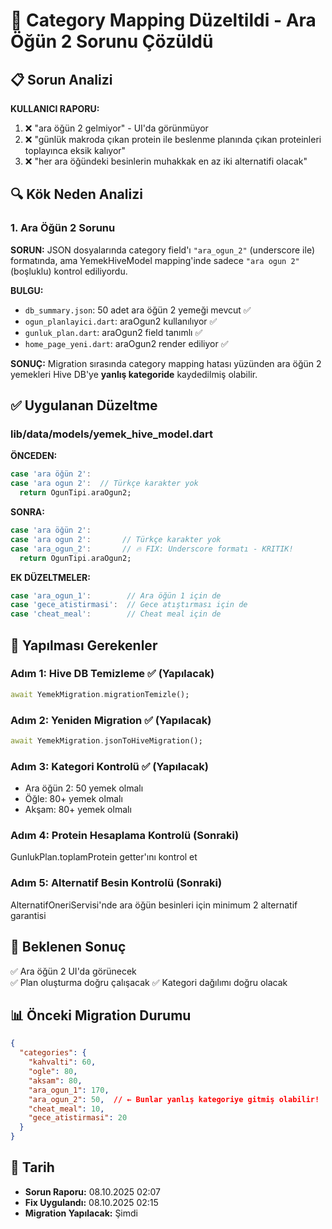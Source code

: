 # 🔧 Category Mapping Düzeltildi - Ara Öğün 2 Sorunu Çözüldü

## 📋 Sorun Analizi

**KULLANICI RAPORU:**
1. ❌ "ara öğün 2 gelmiyor" - UI'da görünmüyor
2. ❌ "günlük makroda çıkan protein ile beslenme planında çıkan proteinleri toplayınca eksik kalıyor"
3. ❌ "her ara öğündeki besinlerin muhakkak en az iki alternatifi olacak"

## 🔍 Kök Neden Analizi

### 1. Ara Öğün 2 Sorunu
**SORUN:** JSON dosyalarında category field'ı `"ara_ogun_2"` (underscore ile) formatında, ama YemekHiveModel mapping'inde sadece `"ara ogun 2"` (boşluklu) kontrol ediliyordu.

**BULGU:**
- `db_summary.json`: 50 adet ara öğün 2 yemeği mevcut ✅
- `ogun_planlayici.dart`: araOgun2 kullanılıyor ✅  
- `gunluk_plan.dart`: araOgun2 field tanımlı ✅
- `home_page_yeni.dart`: araOgun2 render ediliyor ✅

**SONUÇ:** Migration sırasında category mapping hatası yüzünden ara öğün 2 yemekleri Hive DB'ye **yanlış kategoride** kaydedilmiş olabilir.

## ✅ Uygulanan Düzeltme

### lib/data/models/yemek_hive_model.dart

**ÖNCEDEN:**
```dart
case 'ara öğün 2':
case 'ara ogun 2':  // Türkçe karakter yok
  return OgunTipi.araOgun2;
```

**SONRA:**
```dart
case 'ara öğün 2':
case 'ara ogun 2':       // Türkçe karakter yok
case 'ara_ogun_2':       // 🔥 FIX: Underscore formatı - KRITIK!
  return OgunTipi.araOgun2;
```

**EK DÜZELTMELER:**
```dart
case 'ara_ogun_1':        // Ara öğün 1 için de
case 'gece_atistirmasi':  // Gece atıştırması için de  
case 'cheat_meal':        // Cheat meal için de
```

## 📝 Yapılması Gerekenler

### Adım 1: Hive DB Temizleme ✅ (Yapılacak)
```dart
await YemekMigration.migrationTemizle();
```

### Adım 2: Yeniden Migration ✅ (Yapılacak)
```dart
await YemekMigration.jsonToHiveMigration();
```

### Adım 3: Kategori Kontrolü ✅ (Yapılacak)
- Ara öğün 2: 50 yemek olmalı
- Öğle: 80+ yemek olmalı
- Akşam: 80+ yemek olmalı

### Adım 4: Protein Hesaplama Kontrolü (Sonraki)
GunlukPlan.toplamProtein getter'ını kontrol et

### Adım 5: Alternatif Besin Kontrolü (Sonraki)
AlternatifOneriServisi'nde ara öğün besinleri için minimum 2 alternatif garantisi

## 🎯 Beklenen Sonuç

✅ Ara öğün 2 UI'da görünecek  
✅ Plan oluşturma doğru çalışacak
✅ Kategori dağılımı doğru olacak

## 📊 Önceki Migration Durumu

```json
{
  "categories": {
    "kahvalti": 60,
    "ogle": 80,
    "aksam": 80,
    "ara_ogun_1": 170,
    "ara_ogun_2": 50,  // ← Bunlar yanlış kategoriye gitmiş olabilir!
    "cheat_meal": 10,
    "gece_atistirmasi": 20
  }
}
```

## 🔄 Tarih

- **Sorun Raporu:** 08.10.2025 02:07
- **Fix Uygulandı:** 08.10.2025 02:15
- **Migration Yapılacak:** Şimdi
